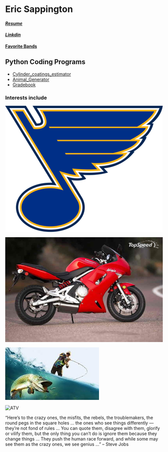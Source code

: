 # **Eric Sappington**
#### [_Resume_](https://github.com/esappington/Resume/blob/main/FullResume)
#### [_Linkdin_](https://www.linkedin.com/in/eric-sappington-0bb20628)
#### [Favorite Bands](https://github.com/esappington/Resume/blob/350ed319d6a9e5ba83caa6feacbf23ba8620fe82/Favorite%20Bands)

## Python Coding Programs
* [Cylinder_coatings_estimator](https://github.com/esappington/Resume/blob/0d25b8614f8567322bbd0e2f9a29393afc09bc44/cylinder_coatings_estimator.py)
* [Animal_Generator](https://github.com/esappington/Resume/blob/b0026deee2efe7af8fcb77f58b842d866967e5d9/animalGenerator.py)
* [Gradebook](https://github.com/esappington/Resume/blob/df8060713436949982b614d7da2f96223b8008d0/gradebook.py)

### Interests include
![Blues for the win](https://github.com/esappington/Resume/blob/main/1200px-St._Louis_Blues_logo.svg.png)

![My Ninja 650R before the roadrash](https://github.com/esappington/Resume/blob/main/2007-kawasaki-ninja-650r-19_800x0w.jpg)

![fishing](https://github.com/esappington/Resume/blob/main/fishing%20(1).jfif)

![ATV](https://cdn.pixabay.com/photo/2016/09/18/10/10/quad-1677678_1280.jpg)

“Here’s to the crazy ones, the misfits, the rebels, the troublemakers, the round pegs in the square holes … the ones who see things differently — they’re not fond of rules … You can quote them, disagree with them, glorify or vilify them, but the only thing you can’t do is ignore them because they change things … They push the human race forward, and while some may see them as the crazy ones, we see genius …” – Steve Jobs
